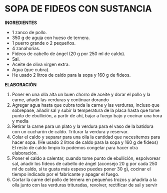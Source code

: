 # SOPA DE FIDEOS CON SUSTANCIA
**INGREDIENTES**
* 1 zanco de pollo.
* 350 g de aguja con hueso de ternera.
* 1 puerro grande o 2 pequeños.
* 4 zanahorias.
* Fideos de cabello de ángel (20 g por 250 ml de caldo).
* Sal.
* Aceite de oliva virgen extra.
* Agua (que cubra).
* He usado 2 litros de caldo para la sopa y 160 g de fideos.

**ELABORACIÓN**
1. Poner en una olla alta un buen chorro de aceite y dorar el pollo y la carne, añadir las verduras y continuar dorando
2. Agregar agua hasta que cubra toda la carne y las verduras, incluso que sobrepase, añadir sal y subir la temperatura de la placa hasta que tome punto de ebullición, a partir de ahí, bajar a fuego bajo y cocinar una hora y media
3. Retirar la carne para un plato y la verdura para el vaso de la batidora con un cucharón de caldo. Triturar la verdura y reservar.
4. Colar el caldo y separar para una olla la cantidad que necesitemos para hacer sopa. (He usado 2 litros de caldo para la sopa y 160 g de fideos) El resto de caldo limpio lo podemos congelar para hacer otra elaboración.
5. Poner el caldo a calentar, cuando tome punto de ebullición, espolvorear sal, añadir los fideos de cabello de ángel (aconsejo 20 g por cada 250 ml de caldo, si te gusta más espeso puedes poner 30 g), cocinar el tiempo indicado por el fabricante y apagar el fuego.
6. Cortar la carne del pollo de ternera en pequeños trozos y añadirla a la olla junto con las verduras trituradas, revolver, rectificar de sal y servir